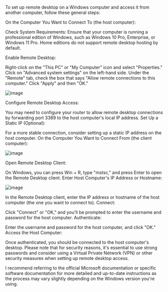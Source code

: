 To set up remote desktop on a Windows computer and access it from another computer, follow these general steps:

On the Computer You Want to Connect To (the host computer):

Check System Requirements:
Ensure that your computer is running a professional edition of Windows, such as Windows 10 Pro, Enterprise, or Windows 11 Pro. Home editions do not support remote desktop hosting by default.

Enable Remote Desktop:


Right-click on the "This PC" or "My Computer" icon and select "Properties."
Click on "Advanced system settings" on the left-hand side.
Under the "Remote" tab, check the box that says "Allow remote connections to this computer."
Click "Apply" and then "OK."

![image](https://github.com/IAMBIGBRYAN/Setting-Up-Remote-Desktop/assets/144714236/fbfb4b13-e7a8-4efc-87a1-8762967b863b)


Configure Remote Desktop Access:


You may need to configure your router to allow remote desktop connections by forwarding port 3389 to the host computer's local IP address.
Set Up a Static IP (Optional):

For a more stable connection, consider setting up a static IP address on the host computer.
On the Computer You Want to Connect From (the client computer):

![image](https://github.com/IAMBIGBRYAN/Setting-Up-Remote-Desktop/assets/144714236/6eb8cb8e-7374-4112-ad16-1eeec136a56d)


Open Remote Desktop Client:

On Windows, you can press Win + R, type "mstsc," and press Enter to open the Remote Desktop client.
Enter Host Computer's IP Address or Hostname:

![image](https://github.com/IAMBIGBRYAN/Setting-Up-Remote-Desktop/assets/144714236/27cafc4a-93ca-466e-a62b-9248c8e3ccc0)


In the Remote Desktop client, enter the IP address or hostname of the host computer (the one you want to connect to).
Connect:

Click "Connect" or "OK," and you'll be prompted to enter the username and password for the host computer.
Authenticate:

Enter the username and password for the host computer, and click "OK."
Access the Host Computer:

Once authenticated, you should be connected to the host computer's desktop.
Please note that for security reasons, it's essential to use strong passwords and consider using a Virtual Private Network (VPN) or other security measures when setting up remote desktop access.

I recommend referring to the official Microsoft documentation or specific software documentation for more detailed and up-to-date instructions as the process may vary slightly depending on the Windows version you're using.

